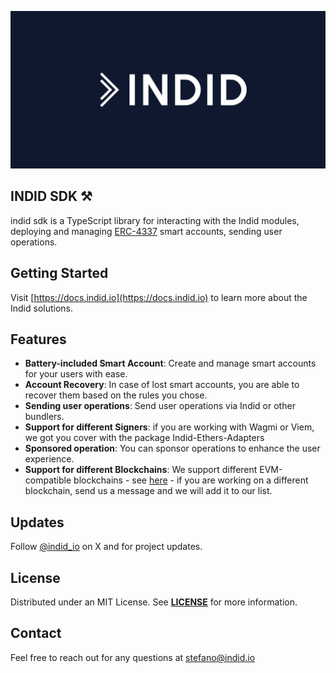 ![xxx](assets/logo.png)

## INDID SDK ⚒️

indid sdk is a TypeScript library for interacting with the Indid modules, deploying and managing [ERC-4337](https://eips.ethereum.org/EIPS/eip-4337) smart accounts, sending user operations.

## Getting Started
Visit [https://docs.indid.io](https://docs.indid.io) to learn more about the Indid solutions.

## Features

- **Battery-included Smart Account**: Create and manage smart accounts for your users with ease.
- **Account Recovery**: In case of lost smart accounts, you are able to recover them based on the rules you chose. 
- **Sending user operations**: Send user operations via Indid or other bundlers.
- **Support for different Signers**: if you are working with Wagmi or Viem, we got you cover with the package Indid-Ethers-Adapters
- **Sponsored operation**: You can sponsor operations to enhance the user experience.
- **Support for different Blockchains**: We support different EVM-compatible blockchains - see [here]([https](https://docs.indid.io/getting-started/indidAPIDetails.html#networks)) - if you are working on a different blockchain, send us a message and we will add it to our list.

## Updates

Follow [@indid_io](https://twitter.com/indid_io) on X and for project updates.

## License
Distributed under an MIT License. See [__LICENSE__](https://github.com/knobs-dev/indid-sdk/blob/main/LICENSE) for more information.

## Contact
Feel free to reach out for any questions at [stefano@indid.io](mailto:stefano@indid.io)